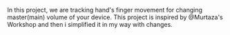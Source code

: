 In this project, we are tracking hand's finger movement for changing master(main) volume of your device. This project is inspired by @Murtaza's Workshop and then i simplified it in my way with changes.
